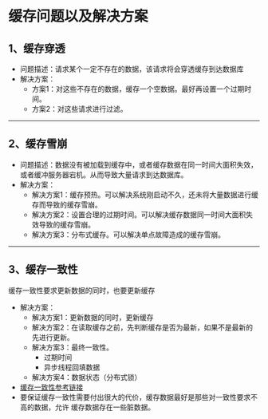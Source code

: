 # 缓存问题以及解决方案
## 1、缓存穿透
* 问题描述：请求某个一定不存在的数据，该请求将会穿透缓存到达数据库
* 解决方案：
  * 方案1：对这些不存在的数据，缓存一个空数据。最好再设置一个过期时间。
  * 方案2：对这些请求进行过滤。
---
## 2、缓存雪崩
* 问题描述：数据没有被加载到缓存中，或者缓存数据在同一时间大面积失效，或者缓冲服务器宕机。从而导致大量请求到达数据库。
* 解决方案：
  * 解决方案1：缓存预热。可以解决系统刚启动不久，还未将大量数据进行缓存而导致的缓存雪崩。
  * 解决方案2：设置合理的过期时间。可以解决缓存数据同一时间大面积失效导致的缓存雪崩。
  * 解决方案3：分布式缓存。可以解决单点故障造成的缓存雪崩。
---
## 3、缓存一致性
缓存一致性要求更新数据的同时，也要更新缓存
* 解决方案：
  * 解决方案1：更新数据的同时，更新缓存
  * 解决方案2：在读取缓存之前，先判断缓存是否为最新，如果不是最新的先进行更新。
  * 解决方案3：最终一致性。
    * 过期时间
    * 异步线程回填数据
  * 解决方案4：数据状态（分布式锁）
* [缓存一致性参考链接](https://www.jianshu.com/p/a532962cb9e9)
* 要保证缓存一致性需要付出很大的代价，缓存数据最好是那些对一致性要求不高的数据，允许
  缓存数据存在一些脏数据。
  
